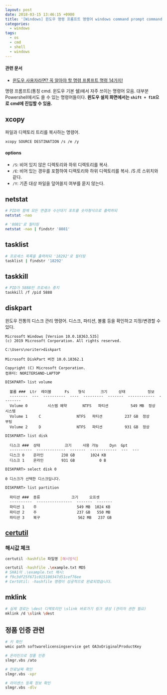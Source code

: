 ```yaml
---
layout: post
date: 2018-03-15 13:46:15 +0900
title: '[Windows] 윈도우 명령 프롬프트 명령어 windows command prompt commands'
categories:
  - windows
tags:
  - os
  - cmd
  - shell
  - windows
---
```


#### 관련 문서

- [윈도우 사용자라면? 꼭 알아야 할 명령 프롬프트 명령 14가지!](https://sergeswin.com/961)

명령 프롬프트(통칭 cmd. 윈도우 기본 쉘)에서 자주 쓰이는 명령어 모음. 대부분 Powershell에서도 쓸 수 있는 명령어들이다. **윈도우 설치 화면에서는 `shift + f10`으로 cmd에 진입할 수 있음.**

## xcopy

파일과 디렉토리 트리를 복사하는 명령어.

```bash
xcopy SOURCE DESTINATION /s /e /y
```

#### options

- `/S`: 비어 있지 않은 디렉토리와 하위 디렉토리를 복사.
- `/E`: 비어 있는 경우를 포함하여 디렉토리와 하위 디렉토리를 복사. /S /E 스위치와 같다.
- `/Y`: 기존 대상 파일을 덮어쓸지 여부를 묻지 않는다.

## netstat

```bash
# PID와 함께 모든 연결과 수신대기 포트를 숫자형식으로 출력하되
netstat -nao

# '8081'로 필터링
netstat -nao | findstr '8081'
```

## tasklist

```bash
# 프로세스 목록을 출력하되 '18292'로 필터링
tasklist | findstr '18292'
```

## taskkill

```bash
# PID가 5888인 프로세스 중지
taskkill /f /pid 5888
```

## diskpart

윈도우 전통의 디스크 관리 명령어. 디스크, 파티션, 볼륨 등을 확인하고 지정/변경할 수 있다.

```
Microsoft Windows [Version 10.0.18363.535]
(c) 2019 Microsoft Corporation. All rights reserved.

C:\Users\noriter>diskpart

Microsoft DiskPart 버전 10.0.18362.1

Copyright (C) Microsoft Corporation.
컴퓨터: NORITERSAND-LAPTOP

DISKPART> list volume

  볼륨 ###  Ltr  레이블      Fs    형식       크기     상태          정보
  --------  ---  ----------  ----  ---------  -------  ------------  --------
  Volume 0         시스템 예약       NTFS   파티션          549 MB  정상         시스템
  Volume 1     C                NTFS   파티션          237 GB  정상         부팅
  Volume 2     D                NTFS   파티션          931 GB  정상

DISKPART> list disk

  디스크 ###  상태           크기     사용 가능     Dyn  Gpt
  ----------  -------------  -------  ------------  ---  ---
  디스크 0    온라인        238 GB       1024 KB
  디스크 1    온라인        931 GB           0 B

DISKPART> select disk 0

0 디스크가 선택한 디스크입니다.

DISKPART> list partition

  파티션 ###  종류              크기     오프셋
  ----------  ----------------  -------  -------
  파티션 1    주                  549 MB  1024 KB
  파티션 2    주                  237 GB   550 MB
  파티션 3    복구                 562 MB   237 GB
```

## [certutil](https://docs.microsoft.com/en-us/windows-server/administration/windows-commands/certutil)

### 해시값 체크

```bash
certutil -hashfile 파일명 [해시방식]
```

```bash
certutil -hashfile .\example.txt MD5
# SHA1의 .\example.txt 해시:
# f9c3df25f671c015100347d51cef76ee
# CertUtil: -hashfile 명령이 성공적으로 완료되었습니다.
```

## mklink

```bash
# 실제 경로는 \dest 디렉토리인 \slink 바로가기 링크 생성 (관리자 권한 필요)
mklink /d \slink \dest
```

## 정품 인증 관련

```bash
# 키 확인
wmic path softwarelicensingservice get OA3xOriginalProductKey

# 온라인으로 정품 인증
slmgr.vbs /ato

# 만료날짜 확인
slmgr.vbs -xpr

# 라이센스 등록 정보 확인
slmgr.vbs -dlv
```
